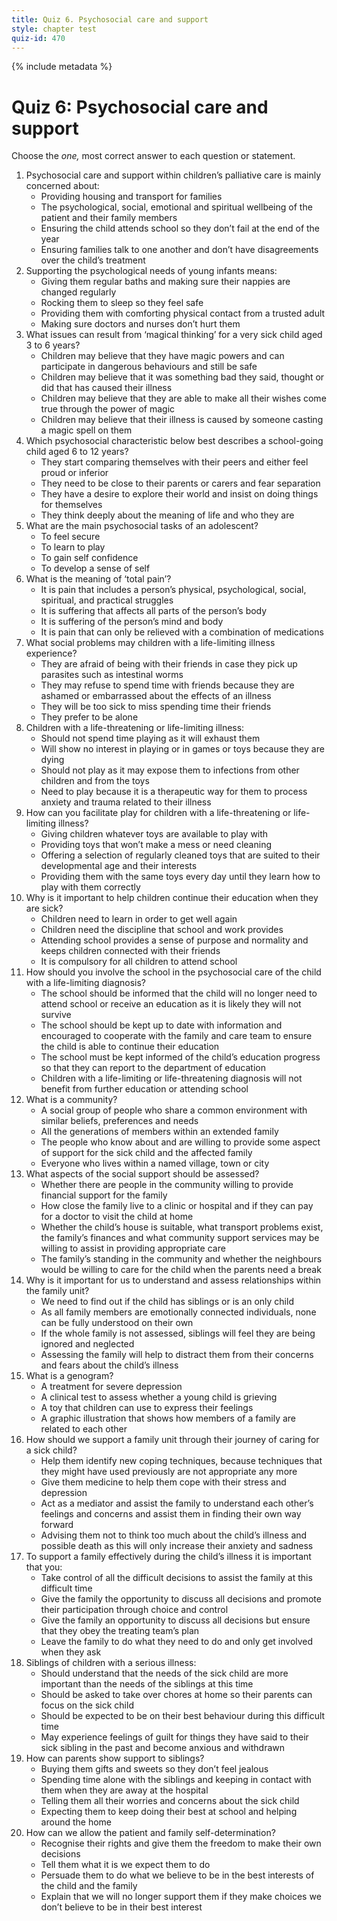 ```yaml
---
title: Quiz 6. Psychosocial care and support
style: chapter test
quiz-id: 470
---
```


{% include metadata %}

# Quiz 6: Psychosocial care and support

Choose the *one,* most correct answer to each question or statement.

1. Psychosocial care and support within children’s palliative care is mainly concerned about:
    -  Providing housing and transport for families
    +  The psychological, social, emotional and spiritual wellbeing of the patient and their family members
    -  Ensuring the child attends school so they don’t fail at the end of the year
    -  Ensuring families talk to one another and don’t have disagreements over the child’s treatment
2. Supporting the psychological needs of young infants means:
    -  Giving them regular baths and making sure their nappies are changed regularly
    -  Rocking them to sleep so they feel safe
    +  Providing them with comforting physical contact from a trusted adult
    -  Making sure doctors and nurses don’t hurt them
3. What issues can result from ‘magical thinking’ for a very sick child aged 3 to 6 years?
    -  Children may believe that they have magic powers and can participate in dangerous behaviours and still be safe
    +  Children may believe that it was something bad they said, thought or did that has caused their illness
    -  Children may believe that they are able to make all their wishes come true through the power of magic
    -  Children may believe that their illness is caused by someone casting a magic spell on them
4. Which psychosocial characteristic below best describes a school-going child aged 6 to 12 years?
    +  They start comparing themselves with their peers and either feel proud or inferior
    -  They need to be close to their parents or carers and fear separation
    -  They have a desire to explore their world and insist on doing things for themselves
    -  They think deeply about the meaning of life and who they are
5. What are the main psychosocial tasks of an adolescent?
    -  To feel secure
    -  To learn to play
    -  To gain self confidence
    +  To develop a sense of self
6. What is the meaning of ‘total pain’?
    +  It is pain that includes a person’s physical, psychological, social, spiritual, and practical struggles
    -  It is suffering that affects all parts of the person’s body
    -  It is suffering of the person’s mind and body
    -  It is pain that can only be relieved with a combination of medications
7. What social problems may children with a life-limiting illness experience?
    -  They are afraid of being with their friends in case they pick up parasites such as intestinal worms
    +  They may refuse to spend time with friends because they are ashamed or embarrassed about the effects of an illness
    -  They will be too sick to miss spending time their friends
    -  They prefer to be alone
8. Children with a life-threatening or life-limiting illness:
    -  Should not spend time playing as it will exhaust them
    -  Will show no interest in playing or in games or toys because they are dying
    -  Should not play as it may expose them to infections from other children and from the toys
    +  Need to play because it is a therapeutic way for them to process anxiety and trauma related to their illness
9. How can you facilitate play for children with a life-threatening or life-limiting illness?
    -  Giving children whatever toys are available to play with
    -  Providing toys that won’t make a mess or need cleaning
    +  Offering a selection of regularly cleaned toys that are suited to their developmental age and their interests
    -  Providing them with the same toys every day until they learn how to play with them correctly
10. Why is it important to help children continue their education when they are sick?
    -  Children need to learn in order to get well again
    -  Children need the discipline that school and work provides
    +  Attending school provides a sense of purpose and normality and keeps children connected with their friends
    -  It is compulsory for all children to attend school
11. How should you involve the school in the psychosocial care of the child with a life-limiting diagnosis?
    -  The school should be informed that the child will no longer need to attend school or receive an education as it is likely they will not survive
    +  The school should be kept up to date with information and encouraged to cooperate with the family and care team to ensure the child is able to continue their education
    -  The school must be kept informed of the child’s education progress so that they can report to the department of education
    -  Children with a life-limiting or life-threatening diagnosis will not benefit from further education or attending school
12. What is a community?
    +  A social group of people who share a common environment with similar beliefs, preferences and needs
    -  All the generations of members within an extended family
    -  The people who know about and are willing to provide some aspect of support for the sick child and the affected family
    -  Everyone who lives within a named village, town or city
13. What aspects of the social support should be assessed?
    -  Whether there are people in the community willing to provide financial support for the family
    -  How close the family live to a clinic or hospital and if they can pay for a doctor to visit the child at home
    +  Whether the child’s house is suitable, what transport problems exist, the family’s finances and what community support services may be willing to assist in providing appropriate care
    -  The family’s standing in the community and whether the neighbours would be willing to care for the child when the parents need a break
14. Why is it important for us to understand and assess relationships within the family unit?
    -  We need to find out if the child has siblings or is an only child
    +  As all family members are emotionally connected individuals, none can be fully understood on their own
    -  If the whole family is not assessed, siblings will feel they are being ignored and neglected
    -  Assessing the family will help to distract them from their concerns and fears about the child’s illness
15. What is a genogram?
    -  A treatment for severe depression
    -  A clinical test to assess whether a young child is grieving
    -  A toy that children can use to express their feelings
    +  A graphic illustration that shows how members of a family are related to each other
16. How should we support a family unit through their journey of caring for a sick child?
    -  Help them identify new coping techniques, because techniques that they might have used previously are not appropriate any more
    -  Give them medicine to help them cope with their stress and depression
    +  Act as a mediator and assist the family to understand each other’s feelings and concerns and assist them in finding their own way forward
    -  Advising them not to think too much about the child’s illness and possible death as this will only increase their anxiety and sadness
17. To support a family effectively during the child’s illness it is important that you:
    -  Take control of all the difficult decisions to assist the family at this difficult time
    +  Give the family the opportunity to discuss all decisions and promote their participation through choice and control
    -  Give the family an opportunity to discuss all decisions but ensure that they obey the treating team’s plan
    -  Leave the family to do what they need to do and only get involved when they ask
18. Siblings of children with a serious illness:
    -  Should understand that the needs of the sick child are more important than the needs of the siblings at this time
    -  Should be asked to take over chores at home so their parents can focus on the sick child
    -  Should be expected to be on their best behaviour during this difficult time
    +  May experience feelings of guilt for things they have said to their sick sibling in the past and become anxious and withdrawn
19. How can parents show support to siblings?
    -  Buying them gifts and sweets so they don’t feel jealous
    +  Spending time alone with the siblings and keeping in contact with them when they are away at the hospital
    -  Telling them all their worries and concerns about the sick child
    -  Expecting them to keep doing their best at school and helping around the home
20. How can we allow the patient and family self-determination?
    +  Recognise their rights and give them the freedom to make their own decisions
    -  Tell them what it is we expect them to do
    -  Persuade them to do what we believe to be in the best interests of the child and the family
    -  Explain that we will no longer support them if they make choices we don’t believe to be in their best interest
